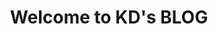 <!DOCTYPE html>
<html>
<head>
	<title></title>
</head>
<body>
<h1 align="center">Welcome to KD's BLOG</h1>
</body>
</html>
